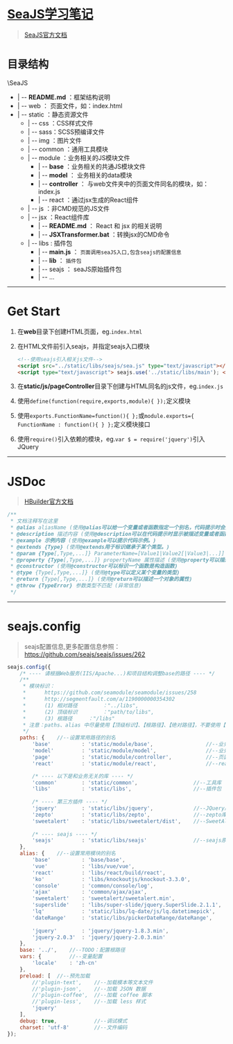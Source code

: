 # [SeaJS学习笔记](https://github.com/MrLeo/SeaJS)

> [SeaJS官方文档](http://seajs.org/docs/#docs)

# `目录结构`

\SeaJS
- | -- **README.md** ：框架结构说明
- | -- web ： 页面文件，如：index.html
- | -- static ：静态资源文件
	- | -- css ：CSS样式文件
	- | -- sass：SCSS预编译文件
	- | -- img ：图片文件
	- | -- common ：通用工具模块
	- | -- module ：业务相关的JS模块文件
		- | -- **base** ：业务相关的共通JS模块文件
		- | -- **model** ： 业务相关的data模块
		- | -- **controller** ： 与web文件夹中的页面文件同名的模块，如：index.js
		- | -- react ：通过jsx生成的React组件
	- | -- js ：非CMD规范的JS文件
	- | -- jsx ：React组件库
		- | -- **README.md** ： React 和 jsx 的相关说明
		- | -- **JSXTransformer.bat** ：转换jsx的CMD命令
	- | -- libs : 插件包
		- | -- **main.js** ： `页面调用seaJS入口,包含seajs的配置信息`
		- | -- **lib** ： `插件包`
		- | -- seajs ： seaJS原始插件包
		- | -- ...

***

# Get Start

1. 在**web**目录下创建HTML页面，eg.`index.html`
2. 在HTML文件</body>前引入seajs，并指定seajs入口模块

	```html
	<!--使用seajs引入相关js文件-->
	<script src="../static/libs/seajs/sea.js" type="text/javascript"></script>
	<script type="text/javascript"> seajs.use('../static/libs/main'); </script>
	```

3. 在**static/js/pageController**目录下创建与HTML同名的js文件，eg.`index.js`
5. 使用`define(function(require,exports,module){ });`定义模块
6. 使用`exports.FunctionName=function(){ };`或`module.exports={ FunctionName : function(){ } };`定义模块接口
4. 使用`require()`引入依赖的模块，eg.`var $ = require('jquery')`引入JQuery

***

# JSDoc

> [HBuilder官方文档](http://ask.dcloud.net.cn/article/129)

``` javascript
/**
 * 文档注释写在这里
 * @alias aliasName (使用@alias可以给一个变量或者函数指定一个别名，代码提示时会提示该别名)
 * @description 描述内容 (使用@description可以在代码提示时显示被描述变量或者函数的描述信息。)
 * @example 示例内容 (使用@example可以提示代码示例。)
 * @extends {Type} (使用@extends用于标识继承于某个类型。)
 * @param {Type[,Type,...]} ParameterName=[Value1|Value2[|Value3|...]] 参数描述 (使用@param可以描述一个函数的参数以及参数类型，HBuilder扩展了参数值域的写法（目前只支持字符串值域）)
 * @property {Type[,Type,...]} propertyName 属性描述 (使用@property可以描述一个对象的属性)
 * @constructor (使用@constructor可以标识一个函数是构造函数)
 * @type {Type[,Type,...]} (使用@type可以定义某个变量的类型)
 * @return {Type[,Type,...]} (使用@return可以描述一个对象的属性)
 * @throw {TypeError} 参数类型不匹配 (异常信息)
 */
```

***

# seajs.config

> seajs配置信息,更多配置信息参照：https://github.com/seajs/seajs/issues/262

```javascript
seajs.config({
	/* ---- 请根据Web服务(IIS/Apache...)和项目结构调整base的路径 ---- */
	/**
	 * 模块标识：
	 * 		https://github.com/seamodule/seamodule/issues/258
	 * 		http://segmentfault.com/a/1190000000354302
	 * 		(1) 相对路径		："../libs",
	 * 		(2) 顶级标识		："path/to/libs",
	 * 		(3) 根路径		："/libs"
	 * 注意：paths、alias 中尽量使用【顶级标识】、【根路径】、【绝对路径】，不要使用【相对标识】，因为在不同深度的模块引用时会解析为不同的路径。
	 */
	paths: {	//--设置常用路径的别名
		'base'			: 'static/module/base',					//--业务共通过模块
		'model'			: 'static/module/model',				//--业务数据、功能模块
		'page'			: 'static/module/controller',			//--页面对应的模块
		'react'			: 'static/module/react',				//--react模块文件

		/* ---- 以下是和业务无关的库 ---- */
		'common'		: 'static/common',					//--工具库
		'libs'			: 'static/libs',					//--插件包
		
		/* ---- 第三方插件 ---- */
		'jquery'		: 'static/libs/jquery',				//--JQuery库
		'zepto'			: 'static/libs/zepto',				//--zepto库
		'sweetalert'	: 'static/libs/sweetalert/dist',	//--SweetAlert
		
		/* ---- seajs ---- */
		'seajs'			: 'static/libs/seajs'				//--seajs原始库
	},
	alias: {	//--设置常用模块的别名
		'base'			: 'base/base',										//--base信息
		'vue'			: 'libs/vue/vue',									//--Vue.js MVVM风格双向数据绑定库
		'react'			: 'libs/react/build/react',							//--React.js 用于构建用户界面的JAVASCRIPT库
		'ko'			: 'libs/knockoutjs/knockout-3.3.0',					//--Knockout 动态数据
		'console'		: 'common/console/log',								//--console.log 日志输出
		'ajax'			: 'common/ajax/ajax',								//--javascript ajax
		'sweetalert'	: 'sweetalert/sweetalert.min',						//--sweetalert 弹出框
		'superslide'	: 'libs/super-slide/jquery.SuperSlide.2.1.1',		//--superslide 选项卡、轮播
		'lq'			: 'static/libs/lq-date/js/lq.datetimepick',			//--lq-date 日历控件
		'dateRange'		: 'static/libs/pickerDateRange/dateRange',			//--pickerDateRange 日期区间控件
		
		'jquery'		: 'jquery/jquery-1.8.3.min',						//--JQuery.v1.8.3
		'jquery-2.0.3'	: 'jquery/jquery-2.0.3.min'							//--JQuery.v2.0.3
	},
	base: '../',	//--TODO：配置根路径
	vars: {			//--变量配置
		'locale'	: 'zh-cn'
	},
	preload: [	//--预先加载
		//'plugin-text',	//--加载模本等文本文件
		//'plugin-json',	//--加载 JSON 数据
		//'plugin-coffee',	//--加载 coffee 脚本
		//'plugin-less',	//--加载 less 样式
		'jquery'
	],
	debug: true,			//--调试模式
	charset: 'utf-8'		//--文件编码
});
```

